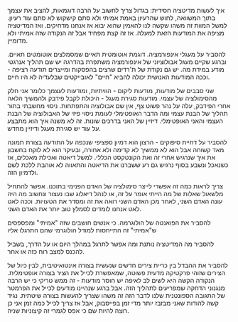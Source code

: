 איך לעשות מדיטציה חסידית: בגדול צריך לחשוב על הרבה דוגמאות, להציב את עצמך בתוך המשוואה, לחוש שהרעיון באמת אמיתי ולא סתם קישקוש לא סתם עוד רעיון. למשל המוות זה משהו שקשה לנו להאמין שהוא יבוא אז אנחנו מדחיקים. ואז המדיטציה מציפה את המודעות הזאת למעלה. אז זה קצת מפחיד אבל זה הנקודה שזה אמיתי ולא מדומיין.

להסביר על מעגלי אינפורמציה. דוגמת אוטומטית תאיים שמסמלצים אוטומטים תאיים. וברגע שקיים מעגל אבולוציוני של אינפורמציה משתפרת בהדרגה יש שם תהליך אנרגטי מודע במידת מה. יש גם נקודת של ת'רדים שרצים בהפסקות ומייצרים תודעה רציפה - וככה המודעות האנושית יכולה להביא "חיים" לאובייקטים שבלעדיה לא היו חיים. 

שני סבבים של מודעות, מודעות ליקום - הוויתיות, ומודעות לעצמך כלומר אני חלק מהסימולציה של עצמי. מודעות סגירת מעגל - היכולת לקבל פידבק ולהמשיך הלאה אחרי הפידבק, עלה על נהר פשוט צף, אין שם אבולוציה והתפתחות. ניסוי מחשבתי בתור תהליך של הבנת עצמי ומה הדבר האופטימלי לעומת ניסוי פיזי של האבולוציה של הבנת העצמי והאני האופטימלי. דיזיין של האני בדרכים שונות. זה לא משנה איך הוא מתבצע על עוד יש סגירת מעגל ודיזיין מחדש. 

להסביר על דחיית סיפוקים - הרצון הוא דמיון ספציפי שנכפה על התודעה בצורת תמונה מאד קשוחה אבל הוא לא ממשיך לא קדימה ולא אחורה, ובעיקר הוא לא לוקח בחשבון את איך שנרגיש אחרי זה ואת הקונטקסט הכללי. למשל דיאטה ואכילת מאכלים, אז כשנאכל ונשבע בסוף נרגיש גם רע ששברנו את הדיאטה והתאווה לא אוהבת ללכת לשם ולדמיון הזה. 

צריך לראות כמה זה אפשרי לייצר סימולציה של האדם הפנימי בתוכנו. אפשר להתחיל מלשאול שאלות של מה הייתי אומר על זה, או לנהל דיאלוג שבו נעצור ונחשוב מה היה עונה האדם השני, לאחר מכן האדם השני רואה את זה ומסדר את הטעויות. וככה לאט לאט אנחנו לומדים לסמלץ טוב יותר את האדם השני. 

להסביר את הפואנטה של הולוגרמה. כי אנשים חושבים שזה "אמיתי" ומפספסים ש"אמיתי" זה התייחסות למודל הולוגרמי שהם התרגלו אליו

להסביר מה המדיטציה נותנת ומה אפשר לתרגל במהלך היום או על הדרך, בשביל להכנס למצב רוח כזה או אחר. 

להסביר את ההבדל בין כריית צירים חדשים שנעשית בצורה אינטואיטיבית, לבין כיול של הצירים שזוהי פרקטיקה מדעית פשוטה, שמאפשרת לכייל את הציר בצורה אופטימלית. הנקודה הקשה היא לשים לב לאיפה יש חוסר מודעות - זה ממש טריקי כי יש הרבה מנגנוני הדחקה שמפריעים לתהליך הזה. אבל ברגע שנהיינו מודעים לכייל את הפרמטר של התגובה הספונטנית שלנו לדבר הזה זה משהו שצריך להעשות בצורה שיטתית. נגיד קשה להודות שאני מבזבז יותר מדי זמן בפייסבוק, אבל אז צריך לכייל כמה זמן אני כן רוצה להיות שם כי אפס לגמרי זה קיצוניות שניה. 
